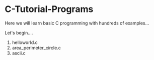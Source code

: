 # C-Tutorial-Programs

Here we will learn basic C programming with hundreds of examples...

Let's begin....

1. helloworld.c       
2. area_perimeter_circle.c
3. ascii.c

